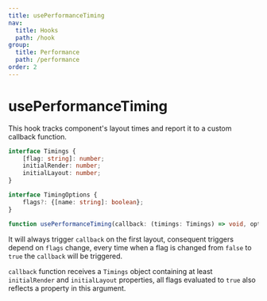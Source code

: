 ```yaml
---
title: usePerformanceTiming
nav:
  title: Hooks
  path: /hook
group:
  title: Performance
  path: /performance
order: 2
---
```


# usePerformanceTiming

This hook tracks component's layout times and report it to a custom callback function.

```typescript
interface Timings {
    [flag: string]: number;
    initialRender: number;
    initialLayout: number;
}

interface TimingOptions {
    flags?: {[name: string]: boolean};
}

function usePerformanceTiming(callback: (timings: Timings) => void, options?: TimingOptions): void
```

It will always trigger `callback` on the first layout, consequent triggers depend on `flags` change,
every time when a flag is changed from `false` to `true` the `callback` will be triggered.

`callback` function receives a `Timings` object containing at least `initialRender` and `initialLayout` properties,
all flags evaluated to `true` also reflects a property in this argument.

<code src="./demo/usePerformanceTiming.tsx">